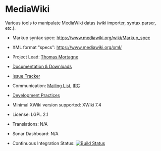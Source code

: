 # MediaWiki

Various tools to manipulate MediaWiki datas (wiki importer, syntax parser, etc.).

* Markup syntax spec: https://www.mediawiki.org/wiki/Markup_spec
* XML format "specs": https://www.mediawiki.org/xml/

* Project Lead: [Thomas Mortagne](http://www.xwiki.org/xwiki/bin/view/XWiki/ThomasMortagne)
* [Documentation & Downloads](http://extensions.xwiki.org/xwiki/bin/view/Extension/MediaWiki)
* [Issue Tracker](http://jira.xwiki.org/browse/MEDIAWIKI)
* Communication: [Mailing List](http://dev.xwiki.org/xwiki/bin/view/Community/MailingLists), [IRC](http://dev.xwiki.org/xwiki/bin/view/Community/IRC)
* [Development Practices](http://dev.xwiki.org)
* Minimal XWiki version supported: XWiki 7.4
* License: LGPL 2.1
* Translations: N/A
* Sonar Dashboard: N/A
* Continuous Integration Status: [![Build Status](http://ci.xwiki.org/job/XWiki%20Contrib/job/mediawiki/job/master/badge/icon)](http://ci.xwiki.org/job/XWiki%20Contrib/job/mediawiki/job/master/)
